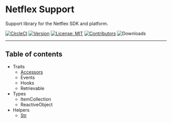 # Netflex Support

Support library for the Netflex SDK and platform.

[![CircleCI](https://circleci.com/gh/netflex-sdk/support.svg?style=shield)](https://circleci.com/gh/netflex-sdk/support)
[![Version](https://img.shields.io/github/tag/netflex-sdk/support.svg?label=version)](https://github.com/netflex-sdk/support/releases/latest)
[![License: MIT](https://img.shields.io/github/license/netflex-sdk/support.svg)](https://opensource.org/licenses/MIT)
[![Contributors](https://img.shields.io/github/contributors/netflex-sdk/support.svg?color=green)](https://github.com/netflex-sdk/support/graphs/contributors)
![Downloads](https://img.shields.io/packagist/dm/netflex-sdk/support.svg)

<hr>

## Table of contents

* Traits
  * [Accessors](docs/traits/accessors.md)
  * Events
  * Hooks
  * Retrievable
* Types
  * ItemCollection
  * ReactiveObject
* Helpers
  * [Str](docs/helpers/str.md)